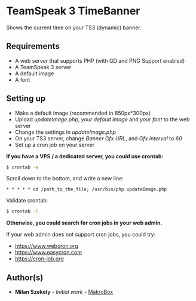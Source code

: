 # TeamSpeak 3 TimeBanner
Shows the current time on your TS3 (dynamic) banner.

## Requirements
* A web server that supports PHP (with GD and PNG Support enabled)
* A TeamSpeak 3 server
* A default image
* A font

## Setting up
* Make a default image (recommended in 850px*300px)
* Upload *updateImage.php*, *your default image* and *your font* to the web server
* Change the settings in *updateImage.php*
* On your TS3 server, change *Banner Gfx URL*, and *Gfx interval* to *60*
* Set up a cron job on your server

**If you have a VPS / a dedicated server, you could use crontab:**
```sh
$ crontab -e
```
Scroll down to the bottom, and write a new line:
```
* * * * * cd /path_to_the_file; /usr/bin/php updateImage.php
```
Validate crontab:
```sh
$ crontab -l
```
**Otherwise, you could search for cron jobs in your web admin.**

If your web admin does not support cron jobs, you could try:
* https://www.webcron.org
* https://www.easycron.com
* https://cron-job.org

## Author(s)
* **Milan Szekely** - *Initial work* - [MakroBox](https://github.com/MakroBox)
